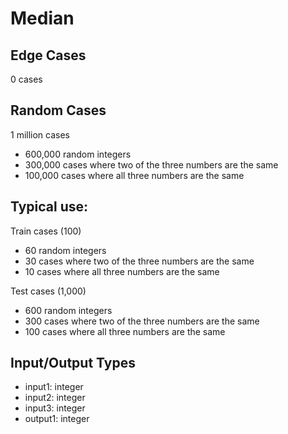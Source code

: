 # Median

## Edge Cases
0 cases

## Random Cases
1 million cases
- 600,000 random integers
- 300,000 cases where two of the three numbers are the same
- 100,000 cases where all three numbers are the same

## Typical use:
Train cases (100)
- 60 random integers
- 30 cases where two of the three numbers are the same
- 10 cases where all three numbers are the same

Test cases (1,000)
- 600 random integers
- 300 cases where two of the three numbers are the same
- 100 cases where all three numbers are the same

## Input/Output Types
- input1: integer
- input2: integer
- input3: integer
- output1: integer
